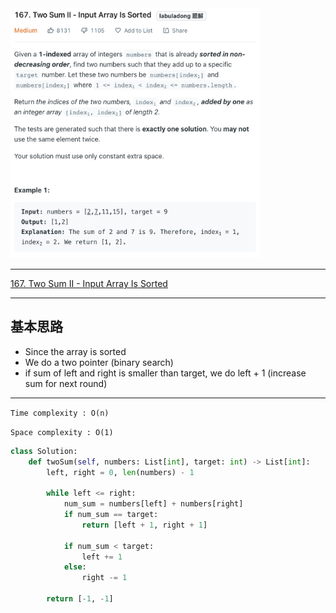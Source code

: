 <img src="2022-11-08-22-51-56.png" width="400" height="400"/>

___
[167. Two Sum II - Input Array Is Sorted](https://leetcode.com/problems/two-sum-ii-input-array-is-sorted/)
___


## 基本思路
* Since the array is sorted
* We do a two pointer (binary search)
* if sum of left and right is smaller than target, we do left + 1 (increase sum for next round)

___

`Time complexity : O(n)`

`Space complexity : O(1)`
```python
class Solution:
    def twoSum(self, numbers: List[int], target: int) -> List[int]:
        left, right = 0, len(numbers) - 1
        
        while left <= right:
            num_sum = numbers[left] + numbers[right]
            if num_sum == target:
                return [left + 1, right + 1]
            
            if num_sum < target:
                left += 1
            else:
                right -= 1
                
        return [-1, -1]
```